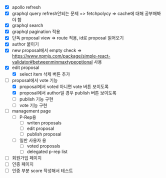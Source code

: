 - [x] apollo refresh
- [x] graphql query refresh안되는 문제 => fetchpolycy => cache에 대해 공부해봐야 함
- [x] graphql search
- [x] graphql pagination 적용
- [x] 단독 proposal view => route 적용, id로 proposal 읽어오기
- [x] author 붙이기
- [x] new proposal에서 empty check => https://www.npmjs.com/package/simple-react-validator#betweenminmaxtypeoptional 사용
- [x] edit proposal
  - [x] select item 삭제 버튼 추가
- [ ] proposal에서 vote 기능
  - [x] proposal에서 voted 아니면 vote 버튼 보이도록
  - [x] proposal에서 author일 경우 publish 버튼 보이도록
  - [ ] publish 기능 구현
  - [ ] vote 기능 구현
- [ ] management page
  - [ ] P-Rep용 
    - [ ] writen proposals
    - [ ] edit proposal
    - [ ] publish proposal
  - [ ] 일반 사용자 용
    - [ ] voted proposals
    - [ ] delegated p-rep list
- [ ] 회원가입 페이지
- [ ] 인증 페이지
- [ ] 인증 부분 score 작성해서 테스트
